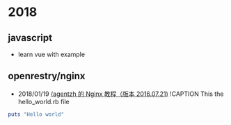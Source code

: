 # 2018 
## javascript
- learn vue with example

## openrestry/nginx
- 2018/01/19  [(agentzh 的 Nginx 教程（版本 2016.07.21)](https://openresty.org/download/agentzh-nginx-tutorials-zhcn.html)
!CAPTION This the hello_world.rb file
```ruby
puts "Hello world"
```
```